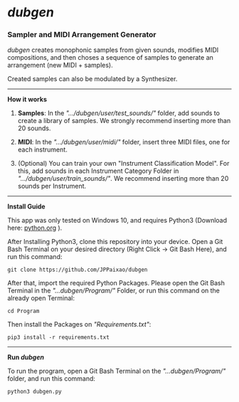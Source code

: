 # *dubgen*
### Sampler and MIDI Arrangement Generator

*dubgen* creates monophonic samples from given sounds, modifies MIDI compositions, and then choses a sequence of samples to generate an arrangement (new MIDI + samples).

Created samples can also be modulated by a Synthesizer.

---

**How it works**
1. **Samples**: In the *".../dubgen/user/test_sounds/"* folder, add sounds to create a library of samples. We strongly recommend inserting more than 20 sounds.

2. **MIDI**: In the *".../dubgen/user/midi/"* folder, insert three MIDI files, one for each instrument.

3. (Optional) You can train your own "Instrument Classification Model". For this, add sounds in each Instrument Category Folder in *".../dubgen/user/train_sounds/"*. We recommend inserting more than 20 sounds per Instrument.

---

**Install Guide**

This app was only tested on Windows 10, and requires Python3 (Download here: [python.org](https://www.python.org/downloads/) ).

After Installing Python3, clone this repository into your device. Open a Git Bash Terminal on your desired directory (Right Click -> Git Bash Here), and run this command:

`git clone https://github.com/JPPaixao/dubgen`

After that, import the required Python Packages. Please open the Git Bash Terminal in the *"...dubgen/Program/"* Folder, or run this command on the already open Terminal:

`cd Program`

Then install the Packages on *"Requirements.txt"*:

`pip3 install -r requirements.txt`

---

**Run *dubgen***

To run the program, open a Git Bash Terminal on the *"...dubgen/Program/"* folder, and run this command:

`python3 dubgen.py`
